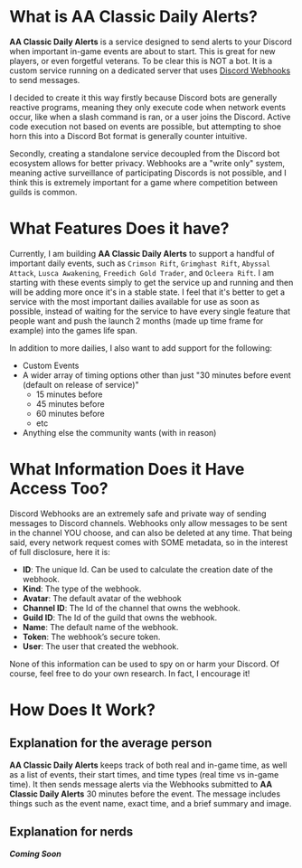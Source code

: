 # What is AA Classic Daily Alerts?
**AA Classic Daily Alerts** is a service designed to send alerts to your Discord when important in-game events are about to start. This is great for new players, or even forgetful veterans. To be clear this is NOT a bot. It is a custom service running on a dedicated server that uses [Discord Webhooks](https://support.discord.com/hc/en-us/articles/228383668-Intro-to-Webhooks) to send messages.

I decided to create it this way firstly because Discord bots are generally reactive programs, meaning they only execute code when network events occur, like when a slash command is ran, or a user joins the Discord. Active code execution not based on events are possible, but attempting to shoe horn this into a Discord Bot format is generally counter intuitive.

Secondly, creating a standalone service decoupled from the Discord bot ecosystem allows for better privacy. Webhooks are a "write only" system, meaning active surveillance of participating Discords is not possible, and I think this is extremely important for a game where competition between guilds is common.

# What Features Does it have?
Currently, I am building **AA Classic Daily Alerts** to support a handful of important daily events, such as `Crimson Rift`, `Grimghast Rift`, `Abyssal Attack`, `Lusca Awakening`, `Freedich Gold Trader`, and `Ocleera Rift`. I am starting with these events simply to get the service up and running and then will be adding more once it's in a stable state. I feel that it's better to get a service with the most important dailies available for use as soon as possible, instead of waiting for the service to have every single feature that people want and push the launch 2 months (made up time frame for example) into the games life span. 

In addition to more dailies, I also want to add support for the following:
- Custom Events
- A wider array of timing options other than just "30 minutes before event (default on release of service)"
	- 15 minutes before
	- 45 minutes before
	- 60 minutes before
	- etc
- Anything else the community wants (with in reason)

# What Information Does it Have Access Too?
Discord Webhooks are an extremely safe and private way of sending messages to Discord channels. Webhooks only allow messages to be sent in the channel YOU choose, and can also be deleted at any time. That being said, every network request comes with SOME metadata, so in the interest of full disclosure, here it is:

- **ID**: The unique Id. Can be used to calculate the creation date of the webhook.
- **Kind**: The type of the webhook.
- **Avatar**: The default avatar of the webhook
- **Channel ID**: The Id of the channel that owns the webhook.
- **Guild ID**: The Id of the guild that owns the webhook.
- **Name**: The default name of the webhook.
- **Token**: The webhook’s secure token.
- **User**: The user that created the webhook.

None of this information can be used to spy on or harm your Discord. Of course, feel free to do your own research. In fact, I encourage it!

# How Does It Work?
## Explanation for the average person
**AA Classic Daily Alerts** keeps track of both real and in-game time, as well as a list of events, their start times, and time types (real time vs in-game time). It then sends message alerts via the Webhooks submitted to **AA Classic Daily Alerts** 30 minutes before the event. The message includes things such as the event name, exact time, and a brief summary and image.

## Explanation for nerds
***Coming Soon***
